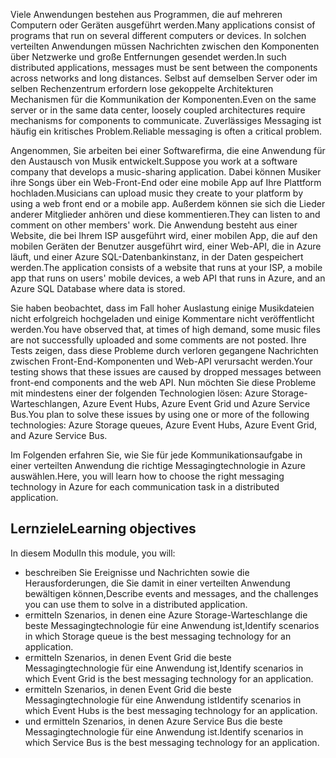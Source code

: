 <span data-ttu-id="edb17-101">Viele Anwendungen bestehen aus Programmen, die auf mehreren Computern oder Geräten ausgeführt werden.</span><span class="sxs-lookup"><span data-stu-id="edb17-101">Many applications consist of programs that run on several different computers or devices.</span></span> <span data-ttu-id="edb17-102">In solchen verteilten Anwendungen müssen Nachrichten zwischen den Komponenten über Netzwerke und große Entfernungen gesendet werden.</span><span class="sxs-lookup"><span data-stu-id="edb17-102">In such distributed applications, messages must be sent between the components across networks and long distances.</span></span> <span data-ttu-id="edb17-103">Selbst auf demselben Server oder im selben Rechenzentrum erfordern lose gekoppelte Architekturen Mechanismen für die Kommunikation der Komponenten.</span><span class="sxs-lookup"><span data-stu-id="edb17-103">Even on the same server or in the same data center, loosely coupled architectures require mechanisms for components to communicate.</span></span> <span data-ttu-id="edb17-104">Zuverlässiges Messaging ist häufig ein kritisches Problem.</span><span class="sxs-lookup"><span data-stu-id="edb17-104">Reliable messaging is often a critical problem.</span></span>

<span data-ttu-id="edb17-105">Angenommen, Sie arbeiten bei einer Softwarefirma, die eine Anwendung für den Austausch von Musik entwickelt.</span><span class="sxs-lookup"><span data-stu-id="edb17-105">Suppose you work at a software company that develops a music-sharing application.</span></span> <span data-ttu-id="edb17-106">Dabei können Musiker ihre Songs über ein Web-Front-End oder eine mobile App auf Ihre Plattform hochladen.</span><span class="sxs-lookup"><span data-stu-id="edb17-106">Musicians can upload music they create to your platform by using a web front end or a mobile app.</span></span> <span data-ttu-id="edb17-107">Außerdem können sie sich die Lieder anderer Mitglieder anhören und diese kommentieren.</span><span class="sxs-lookup"><span data-stu-id="edb17-107">They can listen to and comment on other members' work.</span></span> <span data-ttu-id="edb17-108">Die Anwendung besteht aus einer Website, die bei Ihrem ISP ausgeführt wird, einer mobilen App, die auf den mobilen Geräten der Benutzer ausgeführt wird, einer Web-API, die in Azure läuft, und einer Azure SQL-Datenbankinstanz, in der Daten gespeichert werden.</span><span class="sxs-lookup"><span data-stu-id="edb17-108">The application consists of a website that runs at your ISP, a mobile app that runs on users' mobile devices, a web API that runs in Azure, and an Azure SQL Database where data is stored.</span></span>

<span data-ttu-id="edb17-109">Sie haben beobachtet, dass im Fall hoher Auslastung einige Musikdateien nicht erfolgreich hochgeladen und einige Kommentare nicht veröffentlicht werden.</span><span class="sxs-lookup"><span data-stu-id="edb17-109">You have observed that, at times of high demand, some music files are not successfully uploaded and some comments are not posted.</span></span> <span data-ttu-id="edb17-110">Ihre Tests zeigen, dass diese Probleme durch verloren gegangene Nachrichten zwischen Front-End-Komponenten und Web-API verursacht werden.</span><span class="sxs-lookup"><span data-stu-id="edb17-110">Your testing shows that these issues are caused by dropped messages between front-end components and the web API.</span></span> <span data-ttu-id="edb17-111">Nun möchten Sie diese Probleme mit mindestens einer der folgenden Technologien lösen: Azure Storage-Warteschlangen, Azure Event Hubs, Azure Event Grid und Azure Service Bus.</span><span class="sxs-lookup"><span data-stu-id="edb17-111">You plan to solve these issues by using one or more of the following technologies: Azure Storage queues, Azure Event Hubs, Azure Event Grid, and Azure Service Bus.</span></span>

<span data-ttu-id="edb17-112">Im Folgenden erfahren Sie, wie Sie für jede Kommunikationsaufgabe in einer verteilten Anwendung die richtige Messagingtechnologie in Azure auswählen.</span><span class="sxs-lookup"><span data-stu-id="edb17-112">Here, you will learn how to choose the right messaging technology in Azure for each communication task in a distributed application.</span></span>

## <a name="learning-objectives"></a><span data-ttu-id="edb17-113">Lernziele</span><span class="sxs-lookup"><span data-stu-id="edb17-113">Learning objectives</span></span>
<span data-ttu-id="edb17-114">In diesem Modul</span><span class="sxs-lookup"><span data-stu-id="edb17-114">In this module, you will:</span></span>

- <span data-ttu-id="edb17-115">beschreiben Sie Ereignisse und Nachrichten sowie die Herausforderungen, die Sie damit in einer verteilten Anwendung bewältigen können,</span><span class="sxs-lookup"><span data-stu-id="edb17-115">Describe events and messages, and the challenges you can use them to solve in a distributed application.</span></span>
- <span data-ttu-id="edb17-116">ermitteln Szenarios, in denen eine Azure Storage-Warteschlange die beste Messagingtechnologie für eine Anwendung ist,</span><span class="sxs-lookup"><span data-stu-id="edb17-116">Identify scenarios in which Storage queue is the best messaging technology for an application.</span></span>
- <span data-ttu-id="edb17-117">ermitteln Szenarios, in denen Event Grid die beste Messagingtechnologie für eine Anwendung ist,</span><span class="sxs-lookup"><span data-stu-id="edb17-117">Identify scenarios in which Event Grid is the best messaging technology for an application.</span></span>
- <span data-ttu-id="edb17-118">ermitteln Szenarios, in denen Event Grid die beste Messagingtechnologie für eine Anwendung ist</span><span class="sxs-lookup"><span data-stu-id="edb17-118">Identify scenarios in which Event Hubs is the best messaging technology for an application.</span></span>
- <span data-ttu-id="edb17-119">und ermitteln Szenarios, in denen Azure Service Bus die beste Messagingtechnologie für eine Anwendung ist.</span><span class="sxs-lookup"><span data-stu-id="edb17-119">Identify scenarios in which Service Bus is the best messaging technology for an application.</span></span>
